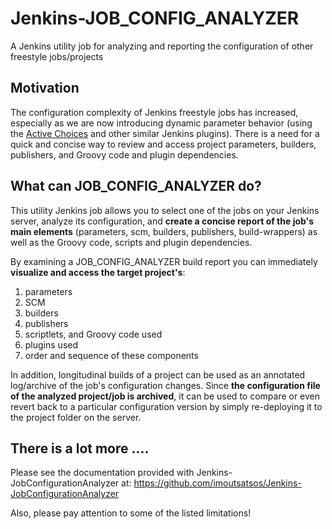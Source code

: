 # Jenkins-JOB_CONFIG_ANALYZER
A Jenkins utility job for analyzing and reporting the configuration of other freestyle jobs/projects

## Motivation
The configuration complexity of Jenkins freestyle jobs has increased, especially as we are now introducing dynamic parameter 
behavior (using the [Active Choices](https://wiki.jenkins-ci.org/display/JENKINS/Active+Choices+Plugin) and other similar Jenkins plugins).
There is a need for a quick and concise way to review and access project parameters, builders, publishers, and Groovy code and plugin dependencies.

## What can JOB_CONFIG_ANALYZER do?
This utility Jenkins job allows you to select one of the jobs on your Jenkins server, analyze its configuration, and **create a concise report of the job's main elements** (parameters, scm, builders, publishers, build-wrappers) as well as the Groovy code, scripts and plugin dependencies.

By examining a JOB_CONFIG_ANALYZER build report you can immediately **visualize and access the target project's**:

1. parameters
2. SCM
3. builders
4. publishers
5. scriptlets, and Groovy code used
6. plugins used 
7. order and sequence of these components

In addition, longitudinal builds of a project can be used as an annotated log/archive of the job's configuration changes. 
Since **the configuration file of the analyzed project/job is archived**, it can be used to compare or even revert back to a particular configuration version by simply re-deploying it to the project folder on the server.

## There is a lot more ....
Please see the documentation provided with Jenkins-JobConfigurationAnalyzer at: https://github.com/imoutsatsos/Jenkins-JobConfigurationAnalyzer

Also, please pay attention to some of the listed limitations!
